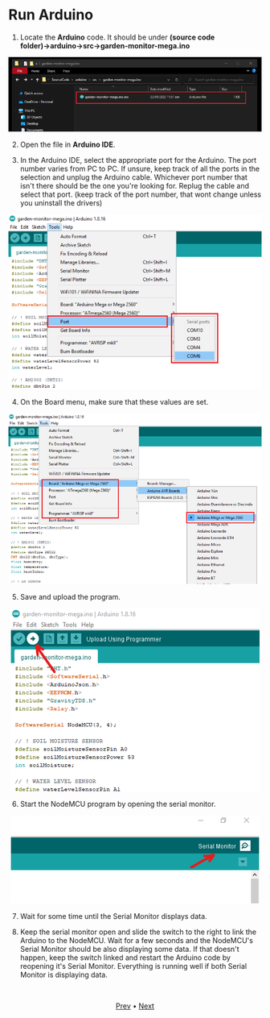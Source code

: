 # Run Arduino

1. Locate the **Arduino** code. It should be under **(source code folder)→arduino→src→garden-monitor-mega.ino**

<p align="center">
  <img src="images\locate-arduino-code.png">
</p>

2. Open the file in **Arduino IDE**.

3. In the Arduino IDE, select the appropriate port for the Arduino. The port number varies from PC to PC. If unsure, keep track of all the ports in the selection and unplug the Arduino cable. Whichever port number that isn't there should be the one you're looking for. Replug the cable and select that port. (keep track of the port number, that wont change unless you uninstall the drivers)

<p align="center">
  <img src="images\arduino-port-select.png">
</p>

4. On the Board menu, make sure that these values are set.

<p align="center">
  <img src="images\arduino-board-settings.png">
</p>

5. Save and upload the program.

<p align="center">
  <img src="images\save-and-upload-arduino-program.png">
</p>

6. Start the NodeMCU program by opening the serial monitor.

<p align="center">
  <img src="images\open-serial-monitor.png">
</p>

7. Wait for some time until the Serial Monitor displays data.

8. Keep the serial monitor open and slide the switch to the right to link the Arduino to the NodeMCU. Wait for a few seconds and the NodeMCU's Serial Monitor should be also displaying some data. If that doesn't happen, keep the switch linked and restart the Arduino code by reopening it's Serial Monitor. Everything is running well if both Serial Monitor is displaying data.

<br>
<p align="center">
  <a href="https://github.com/JeiEmDSea/Hydroponics-Garden-Monitoring/blob/master/arduino/documentation/run-nodeMCU.md">Prev</a>
  <span>•</span>
  <a href="https://github.com/JeiEmDSea/Hydroponics-Garden-Monitoring/blob/master/mobile-app/documentation/install-App.md">Next</a>
</p>
